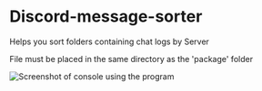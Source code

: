 # Discord-message-sorter

Helps you sort folders containing chat logs by Server

File must be placed in the same directory as the 'package' folder

![Screenshot of console using the program](https://i.imgur.com/U8qv4DK.png)

